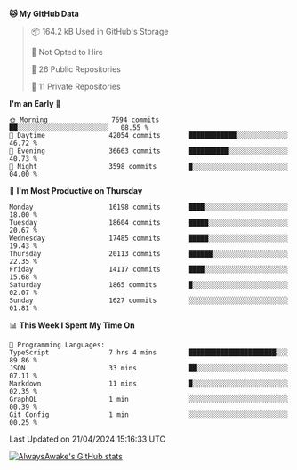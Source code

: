 <!--START_SECTION:waka-->
**🐱 My GitHub Data** 

> 📦 164.2 kB Used in GitHub's Storage 
 > 
> 🚫 Not Opted to Hire
 > 
> 📜 26 Public Repositories 
 > 
> 🔑 11 Private Repositories 
 > 
**I'm an Early 🐤** 

```text
🌞 Morning                7694 commits        ██░░░░░░░░░░░░░░░░░░░░░░░   08.55 % 
🌆 Daytime                42054 commits       ████████████░░░░░░░░░░░░░   46.72 % 
🌃 Evening                36663 commits       ██████████░░░░░░░░░░░░░░░   40.73 % 
🌙 Night                  3598 commits        █░░░░░░░░░░░░░░░░░░░░░░░░   04.00 % 
```
📅 **I'm Most Productive on Thursday** 

```text
Monday                   16198 commits       ████░░░░░░░░░░░░░░░░░░░░░   18.00 % 
Tuesday                  18604 commits       █████░░░░░░░░░░░░░░░░░░░░   20.67 % 
Wednesday                17485 commits       █████░░░░░░░░░░░░░░░░░░░░   19.43 % 
Thursday                 20113 commits       ██████░░░░░░░░░░░░░░░░░░░   22.35 % 
Friday                   14117 commits       ████░░░░░░░░░░░░░░░░░░░░░   15.68 % 
Saturday                 1865 commits        █░░░░░░░░░░░░░░░░░░░░░░░░   02.07 % 
Sunday                   1627 commits        ░░░░░░░░░░░░░░░░░░░░░░░░░   01.81 % 
```


📊 **This Week I Spent My Time On** 

```text
💬 Programming Languages: 
TypeScript               7 hrs 4 mins        ██████████████████████░░░   89.86 % 
JSON                     33 mins             ██░░░░░░░░░░░░░░░░░░░░░░░   07.11 % 
Markdown                 11 mins             █░░░░░░░░░░░░░░░░░░░░░░░░   02.35 % 
GraphQL                  1 min               ░░░░░░░░░░░░░░░░░░░░░░░░░   00.39 % 
Git Config               1 min               ░░░░░░░░░░░░░░░░░░░░░░░░░   00.25 % 
```


 Last Updated on 21/04/2024 15:16:33 UTC
<!--END_SECTION:waka-->

[![AlwaysAwake's GitHub stats](https://github-readme-stats.vercel.app/api?username=AlwaysAwake&show_icons=true&theme=github_dark&count_private=true)](https://github.com/AlwaysAwake/AlwaysAwake)
